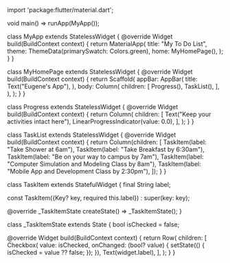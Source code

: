 import 'package:flutter/material.dart';

void main() => runApp(MyApp());

class MyApp extends StatelessWidget {
  @override
  Widget build(BuildContext context) {
    return MaterialApp(
      title: "My To Do List",
      theme: ThemeData(primarySwatch: Colors.green),
      home: MyHomePage(),
    );
  }
}

class MyHomePage extends StatelessWidget {
  @override
  Widget build(BuildContext context) {
    return Scaffold(
      appBar: AppBar(
        title: Text("Eugene's App"),
      ),
      body: Column(
        children: [
          Progress(),
          TaskList(),
        ],
      ),
    );
  }
}

class Progress extends StatelessWidget {
  @override
  Widget build(BuildContext context) {
    return Column(
      children: [
        Text("Keep your activities intact here"),
        LinearProgressIndicator(value: 0.0),
      ],
    );
  }
}

class TaskList extends StatelessWidget {
  @override
  Widget build(BuildContext context) {
    return Column(children: [
      TaskItem(label: "Take Shower at 6am"),
      TaskItem(label: "Take Breakfast by 6:30am"),
      TaskItem(label: "Be on your way to campus by 7am"),
      TaskItem(label: "Computer Simulation and Modeling Class by 8am"),
      TaskItem(label: "Mobile App and Development Class by 2:30pm"),
    ]);
  }
}

class TaskItem extends StatefulWidget {
  final String label;

  const TaskItem({Key? key, required this.label}) : super(key: key);

  @override
  _TaskItemState createState() => _TaskItemState();
}

class _TaskItemState extends State<TaskItem> {
  bool isChecked = false;

  @override
  Widget build(BuildContext context) {
    return Row(
      children: [
        Checkbox(
            value: isChecked,
            onChanged: (bool? value) {
              setState(() {
                isChecked = value ?? false;
              });
            }),
        Text(widget.label),
      ],
    );
  }
}

